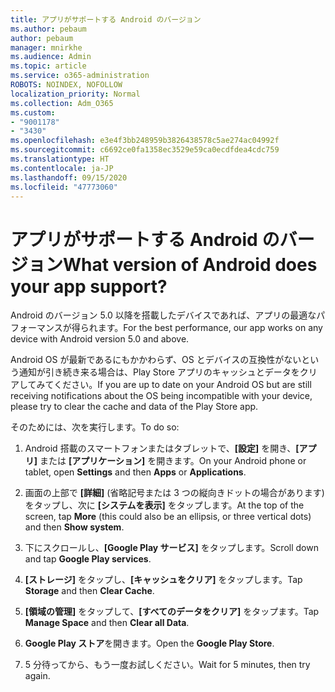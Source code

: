 ```yaml
---
title: アプリがサポートする Android のバージョン
ms.author: pebaum
author: pebaum
manager: mnirkhe
ms.audience: Admin
ms.topic: article
ms.service: o365-administration
ROBOTS: NOINDEX, NOFOLLOW
localization_priority: Normal
ms.collection: Adm_O365
ms.custom:
- "9001178"
- "3430"
ms.openlocfilehash: e3e4f3bb248959b3826438578c5ae274ac04992f
ms.sourcegitcommit: c6692ce0fa1358ec3529e59ca0ecdfdea4cdc759
ms.translationtype: HT
ms.contentlocale: ja-JP
ms.lasthandoff: 09/15/2020
ms.locfileid: "47773060"
---
```

# <a name="what-version-of-android-does-your-app-support"></a><span data-ttu-id="65e5b-102">アプリがサポートする Android のバージョン</span><span class="sxs-lookup"><span data-stu-id="65e5b-102">What version of Android does your app support?</span></span>

<span data-ttu-id="65e5b-103">Android のバージョン 5.0 以降を搭載したデバイスであれば、アプリの最適なパフォーマンスが得られます。</span><span class="sxs-lookup"><span data-stu-id="65e5b-103">For the best performance, our app works on any device with Android version 5.0 and above.</span></span>

<span data-ttu-id="65e5b-104">Android OS が最新であるにもかかわらず、OS とデバイスの互換性がないという通知が引き続き来る場合は、Play Store アプリのキャッシュとデータをクリアしてみてください。</span><span class="sxs-lookup"><span data-stu-id="65e5b-104">If you are up to date on your Android OS but are still receiving notifications about the OS being incompatible with your device, please try to clear the cache and data of the Play Store app.</span></span>

<span data-ttu-id="65e5b-105">そのためには、次を実行します。</span><span class="sxs-lookup"><span data-stu-id="65e5b-105">To do so:</span></span> 

1. <span data-ttu-id="65e5b-106">Android 搭載のスマートフォンまたはタブレットで、**[設定]** を開き、**[アプリ]** または **[アプリケーション]** を開きます。</span><span class="sxs-lookup"><span data-stu-id="65e5b-106">On your Android phone or tablet, open **Settings** and then **Apps** or **Applications**.</span></span>

2. <span data-ttu-id="65e5b-107">画面の上部で **[詳細]** (省略記号または 3 つの縦向きドットの場合があります) をタップし、次に **[システムを表示]** をタップします。</span><span class="sxs-lookup"><span data-stu-id="65e5b-107">At the top of the screen, tap **More** (this could also be an ellipsis, or three vertical dots) and then **Show system**.</span></span> 

3. <span data-ttu-id="65e5b-108">下にスクロールし、**[Google Play サービス]** をタップします。</span><span class="sxs-lookup"><span data-stu-id="65e5b-108">Scroll down and tap **Google Play services**.</span></span> 

4. <span data-ttu-id="65e5b-109">**[ストレージ]** をタップし、**[キャッシュをクリア]** をタップします。</span><span class="sxs-lookup"><span data-stu-id="65e5b-109">Tap **Storage** and then **Clear Cache**.</span></span> 

5. <span data-ttu-id="65e5b-110">**[領域の管理]** をタップして、**[すべてのデータをクリア]** をタップます。</span><span class="sxs-lookup"><span data-stu-id="65e5b-110">Tap **Manage Space** and then **Clear all Data**.</span></span> 

6. <span data-ttu-id="65e5b-111">**Google Play ストア**を開きます。</span><span class="sxs-lookup"><span data-stu-id="65e5b-111">Open the **Google Play Store**.</span></span> 

7. <span data-ttu-id="65e5b-112">5 分待ってから、もう一度お試しください。</span><span class="sxs-lookup"><span data-stu-id="65e5b-112">Wait for 5 minutes, then try again.</span></span> 